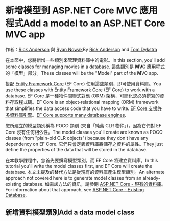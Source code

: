 # <a name="add-a-model-to-an-aspnet-core-mvc-app"></a><span data-ttu-id="4801f-101">新增模型到 ASP.NET Core MVC 應用程式</span><span class="sxs-lookup"><span data-stu-id="4801f-101">Add a model to an ASP.NET Core MVC app</span></span>

<span data-ttu-id="4801f-102">作者：[Rick Anderson](https://twitter.com/RickAndMSFT) 與 [Ryan Nowak](https://github.com/tdykstra)</span><span class="sxs-lookup"><span data-stu-id="4801f-102">By [Rick Anderson](https://twitter.com/RickAndMSFT) and [Tom Dykstra](https://github.com/tdykstra)</span></span>

<span data-ttu-id="4801f-103">在本節中，您將新增一些類別來管理資料庫中的電影。</span><span class="sxs-lookup"><span data-stu-id="4801f-103">In this section, you'll add some classes for managing movies in a database.</span></span> <span data-ttu-id="4801f-104">這些類別是 **MVC** 應用程式的「模型」部分。</span><span class="sxs-lookup"><span data-stu-id="4801f-104">These classes will be the "**M**odel" part of the **M**VC app.</span></span>

<span data-ttu-id="4801f-105">搭配 [Entity Framework Core](/ef/core) (EF Core) 使用這些類別，即可使用資料庫。</span><span class="sxs-lookup"><span data-stu-id="4801f-105">You use these classes with [Entity Framework Core](/ef/core) (EF Core) to work with a database.</span></span> <span data-ttu-id="4801f-106">EF Core 是一種物件關聯式對應 (ORM) 架構，可簡化您必須撰寫的資料存取程式碼。</span><span class="sxs-lookup"><span data-stu-id="4801f-106">EF Core is an object-relational mapping (ORM) framework that simplifies the data access code that you have to write.</span></span> <span data-ttu-id="4801f-107">[EF Core 支援許多資料庫引擎](/ef/core/providers/)。</span><span class="sxs-lookup"><span data-stu-id="4801f-107">[EF Core supports many database engines](/ef/core/providers/).</span></span>

<span data-ttu-id="4801f-108">您所建立的模型類別稱為 POCO 類別 (來自「純舊 CLR 物件」)，因為它們對 EF Core 沒有任何相依性。</span><span class="sxs-lookup"><span data-stu-id="4801f-108">The model classes you'll create are known as POCO classes (from "plain-old CLR objects") because they don't have any dependency on EF Core.</span></span> <span data-ttu-id="4801f-109">它們只會定義資料庫將儲存之資料的屬性。</span><span class="sxs-lookup"><span data-stu-id="4801f-109">They just define the properties of the data that will be stored in the database.</span></span>

<span data-ttu-id="4801f-110">在本教學課程中，您首先要撰寫模型類別，而 EF Core 將建立資料庫。</span><span class="sxs-lookup"><span data-stu-id="4801f-110">In this tutorial you'll write the model classes first, and EF Core will create the database.</span></span> <span data-ttu-id="4801f-111">本文未提及的替代方法是從現有的資料庫產生模型類別。</span><span class="sxs-lookup"><span data-stu-id="4801f-111">An alternate approach not covered here is to generate model classes from an already-existing database.</span></span> <span data-ttu-id="4801f-112">如需該方法的資訊，請參閱 [ASP.NET Core - 現有的資料庫](/ef/core/get-started/aspnetcore/existing-db)。</span><span class="sxs-lookup"><span data-stu-id="4801f-112">For information about that approach, see [ASP.NET Core - Existing Database](/ef/core/get-started/aspnetcore/existing-db).</span></span>

## <a name="add-a-data-model-class"></a><span data-ttu-id="4801f-113">新增資料模型類別</span><span class="sxs-lookup"><span data-stu-id="4801f-113">Add a data model class</span></span>

